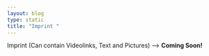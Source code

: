 ```yaml
---
layout: blog
type: static
title: "Imprint "
---
```

Imprint (Can contain Videolinks, Text and Pictures) --> **Coming Soon!**